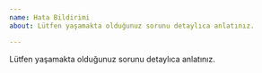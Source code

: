 ```yaml
---
name: Hata Bildirimi
about: Lütfen yaşamakta olduğunuz sorunu detaylıca anlatınız.

---
```


Lütfen yaşamakta olduğunuz sorunu detaylıca anlatınız.
